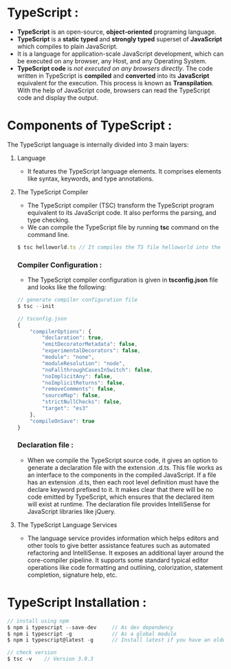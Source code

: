 # TypeScript :
* __TypeScript__ is an open-source, __object-oriented__ programing language.
* __TypeScript__ is a __static typed__ and __strongly typed__ superset of __JavaScript__ which compiles to plain JavaScript.
* It is a language for application-scale JavaScript development, which can be executed on any browser, any Host, and any Operating System.
* __TypeScript code__ is *not executed on any browsers directly*. The code written in TypeScript is __compiled__ and __converted__ into its __JavaScript__ equivalent for the execution. This process is known as __Transpilation__. With the help of JavaScript code, browsers can read the TypeScript code and display the output.

# Components of TypeScript :
The TypeScript language is internally divided into 3 main layers:

1. Language
    * It features the TypeScript language elements. It comprises elements like syntax, keywords, and type annotations.
2. The TypeScript Compiler
    * The TypeScript compiler (TSC) transform the TypeScript program equivalent to its JavaScript code. It also performs the parsing, and type checking.
    * We can compile the TypeScript file by running __tsc__ command on the command line.
    ```javascript
    $ tsc helloworld.ts // It compiles the TS file helloworld into the helloworld.js file.  
    ```
    ### Compiler Configuration :
    * The TypeScript compiler configuration is given in __tsconfig.json__ file and looks like the following:
    ```javascript
    // generate compiler configuration file
    $ tsc --init

    // tsconfig.json
    {  
        "compilerOptions": {  
            "declaration": true,  
            "emitDecoratorMetadata": false,  
            "experimentalDecorators": false,  
            "module": "none",  
            "moduleResolution": "node",  
            "noFallthroughCasesInSwitch": false,  
            "noImplicitAny": false,  
            "noImplicitReturns": false,  
            "removeComments": false,  
            "sourceMap": false,  
            "strictNullChecks": false,  
            "target": "es3"  
        },  
        "compileOnSave": true  
    }    
    ```
    ### Declaration file :
    * When we compile the TypeScript source code, it gives an option to generate a declaration file with the extension .d.ts. This file works as an interface to the components in the compiled JavaScript. If a file has an extension .d.ts, then each root level definition must have the declare keyword prefixed to it. It makes clear that there will be no code emitted by TypeScript, which ensures that the declared item will exist at runtime. The declaration file provides IntelliSense for JavaScript libraries like jQuery.

3. The TypeScript Language Services
    * The language service provides information which helps editors and other tools to give better assistance features such as automated refactoring and IntelliSense. It exposes an additional layer around the core-compiler pipeline. It supports some standard typical editor operations like code formatting and outlining, colorization, statement completion, signature help, etc.

# TypeScript Installation :
```javascript
// install using npm
$ npm i typescript --save-dev     // As dev dependency  
$ npm i typescript -g             // As a global module  
$ npm i typescript@latest -g      // Install latest if you have an older version  

// check version
$ tsc -v    // Version 3.9.3
```